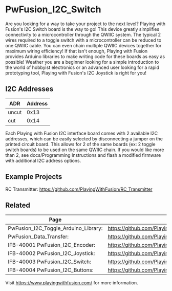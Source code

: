 # PwFusion_I2C_Switch

Are you looking for a way to take your project to the next level? Playing with Fusion's I2C Switch board is the way to go! This device greatly simplifies connectivity to a microcontroller through the QWIIC system. The typical 2 wires required to a toggle switch with a microcontroller can be reduced to one QWIIC cable. You can even chain multiple QWIIC devices together for maximum wiring efficiency! If that isn't enough, Playing with Fusion provides Arduino libraries to make writing code for these boards as easy as possible! Weather you are a beginner looking for a simple introduction to the world of hobbyist electronics or an advanced user looking for a rapid prototyping tool, Playing with Fusion's I2C Joystick is right for you!

## I2C Addresses

| ADR   |   Address |
| --- | --- |
| uncut |   0x13  |
| cut   |   0x14  |


Each Playing with Fusion I2C interface board comes with 2 available I2C addresses, which can be easily selected by disconnecting a jumper on the printed circuit board. This allows for 2 of the same boards (ex: 2 toggle switch boards) to be used on the same QWIIC chain. If you would like more than 2, see docs/Programming Instructions and flash a modified firmware with additional I2C address options.

## Example Projects
RC Transmitter: https://github.com/PlayingWithFusion/RC_Transmitter

## Related
| Page | Link |
| --- | --- |
| PwFusion_I2C_Toggle_Arduino_Library: |   https://github.com/PlayingWithFusion/PwFusion_I2C_Toggle_Arduino_Library |
| PwFusion_Data_Transfer:              |   https://github.com/PlayingWithFusion/PwFusion_Data_Transfer |
| IFB-40001 PwFusion_I2C_Encoder: |    https://github.com/PlayingWithFusion/PwFusion_I2C_Encoder |
| IFB-40002 PwFusion_I2C_Joystick:  |  https://github.com/PlayingWithFusion/PwFusion_I2C_Joystick |
| IFB-40003 PwFusion_I2C_Switch:   |   https://github.com/PlayingWithFusion/PwFusion_I2C_Switch |
| IFB-40004 PwFusion_I2C_Buttons:  |   https://github.com/PlayingWithFusion/PwFusion_I2C_Buttons |

Visit https://www.playingwithfusion.com/ for more information.
